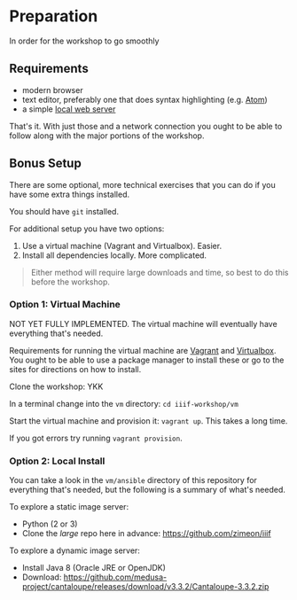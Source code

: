 # Preparation

In order for the workshop to go smoothly


## Requirements

- modern browser
- text editor, preferably one that does syntax highlighting (e.g. [Atom](https://atom.io/))
- a simple [local web server](web-server.md)

That's it. With just those and a network connection you ought to be able to follow along with the major portions of the workshop.

## Bonus Setup

There are some optional, more technical exercises that you can do if you have some extra things installed.

You should have `git` installed.

For additional setup you have two options:

1. Use a virtual machine (Vagrant and Virtualbox). Easier.
2. Install all dependencies locally. More complicated.

> Either method will require large downloads and time, so best to do this before the workshop.

### Option 1: Virtual Machine

NOT YET FULLY IMPLEMENTED. The virtual machine will eventually have everything that's needed.

Requirements for running the virtual machine are [Vagrant](https://www.vagrantup.com/) and [Virtualbox](https://www.virtualbox.org/). You ought to be able to use a package manager to install these or go to the sites for directions on how to install.

Clone the workshop: YKK

In a terminal change into the `vm` directory: `cd iiif-workshop/vm`

Start the virtual machine and provision it: `vagrant up`. This takes a long time.

If you got errors try running `vagrant provision`.

<!-- #todo:100 Publish an already fully provisioned VM that just needs to be downloaded and run. -->

### Option 2: Local Install

You can take a look in the `vm/ansible` directory of this repository for everything that's needed, but the following is a summary of what's needed.

To explore a static image server:
- Python (2 or 3)
- Clone the _large_ repo here in advance: https://github.com/zimeon/iiif

To explore a dynamic image server:
- Install Java 8 (Oracle JRE or OpenJDK)
- Download: https://github.com/medusa-project/cantaloupe/releases/download/v3.3.2/Cantaloupe-3.3.2.zip
